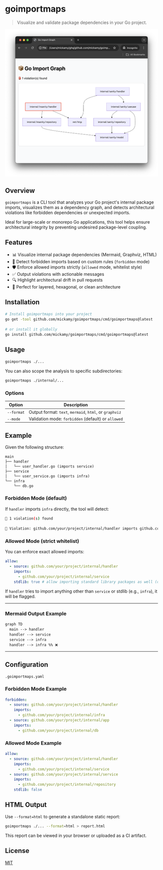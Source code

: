 # goimportmaps

> Visualize and validate package dependencies in your Go project.
>

![Screenshot](./assets/html_report.png)

## Overview

`goimportmaps` is a CLI tool that analyzes your Go project's internal package imports, visualizes them as a dependency
graph, and detects architectural violations like forbidden dependencies or unexpected imports.

Ideal for large-scale or monorepo Go applications, this tool helps ensure architectural integrity by preventing
undesired package-level coupling.

## Features

- 📊 Visualize internal package dependencies (Mermaid, Graphviz, HTML)
- 🚨 Detect forbidden imports based on custom rules (`forbidden` mode)
- 🛡 Enforce allowed imports strictly (`allowed` mode, whitelist style)
- ✅ Output violations with actionable messages
- 🔍 Highlight architectural drift in pull requests
- 🧠 Perfect for layered, hexagonal, or clean architecture

## Installation

```bash
# Install goimportmaps into your project
go get -tool github.com/mickamy/goimportmaps/cmd/goimportmaps@latest

# or install it globally
go install github.com/mickamy/goimportmaps/cmd/goimportmaps@latest
```

## Usage

```bash
goimportmaps ./...
```

You can also scope the analysis to specific subdirectories:

```bash
goimportmaps ./internal/...
```

### Options

| Option     | Description                                             |
|------------|---------------------------------------------------------|
| `--format` | Output format: `text`, `mermaid`, `html`, or `graphviz` |
| `--mode`   | Validation mode: `forbidden` (default) or `allowed`     |

## Example

Given the following structure:

```
main
├── handler
│   └── user_handler.go (imports service)
├── service
│   └── user_service.go (imports infra)
└── infra
    └── db.go
```

### Forbidden Mode (default)

If `handler` imports `infra` directly, the tool will detect:

```bash
🚨 1 violation(s) found

🚨 Violation: github.com/your/project/internal/handler imports github.com/your/project/internal/infra
```

### Allowed Mode (strict whitelist)

You can enforce exact allowed imports:

```yaml
allow:
  - source: github.com/your/project/internal/handler
    imports:
      - github.com/your/project/internal/service
    stdlib: true # allow importing standard library packages as well (default: true)
```

If `handler` tries to import anything other than `service` or stdlib (e.g., `infra`), it will be flagged.

---

### Mermaid Output Example

```markdown
graph TD
  main --> handler
  handler --> service
  service --> infra
  handler --> infra %% ❌
```

---

## Configuration

`.goimportmaps.yaml`

### Forbidden Mode Example

```yaml
forbidden:
  - source: github.com/your/project/internal/handler
    imports:
      - github.com/your/project/internal/infra
  - source: github.com/your/project/internal/app
    imports:
      - github.com/your/project/internal/db
```

### Allowed Mode Example

```yaml
allow:
  - source: github.com/your/project/internal/handler
    imports:
      - github.com/your/project/internal/service
  - source: github.com/your/project/internal/service
    imports:
      - github.com/your/project/internal/repository
    stdlib: false
```

## HTML Output

Use `--format=html` to generate a standalone static report:

```bash
goimportmaps ./... --format=html > report.html

```

This report can be viewed in your browser or uploaded as a CI artifact.

## License

[MIT](https://www.notion.so/LICENSE)
